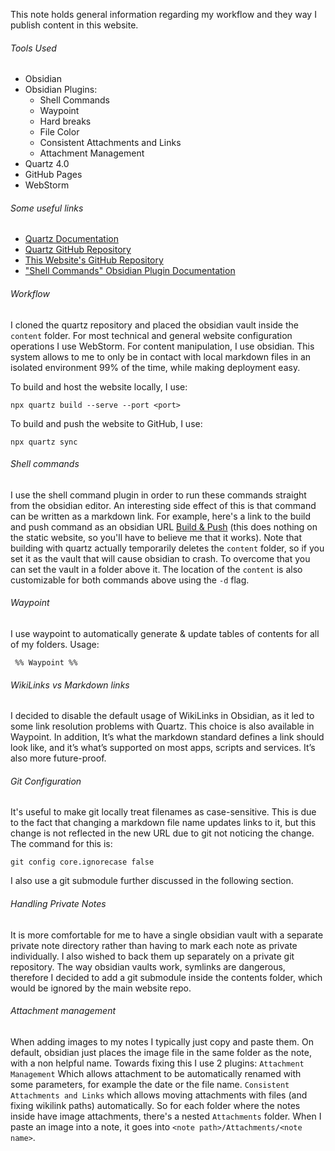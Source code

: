 This note holds general information regarding my workflow and they way I publish content in this website. 
###### Tools Used
* Obsidian
* Obsidian Plugins:
	* Shell Commands
	* Waypoint
	* Hard breaks
	* File Color
	* Consistent Attachments and Links
	* Attachment Management
* Quartz 4.0
* GitHub Pages
* WebStorm

###### Some useful links
* [Quartz Documentation](https://quartz.jzhao.xyz/)
* [Quartz GitHub Repository](https://github.com/jackyzha0/quartz)
* [This Website's GitHub Repository](https://github.com/xroi/xroi.github.io)
* ["Shell Commands" Obsidian Plugin Documentation](https://publish.obsidian.md/shellcommands/Index)

###### Workflow
I cloned the quartz repository and placed the obsidian vault inside the `content` folder.
For most technical and general website configuration operations I use WebStorm. For content manipulation, I use obsidian. This system allows to me to only be in contact with local markdown files in an isolated environment 99% of the time, while making deployment easy. 

To build and host the website locally, I use:
```
npx quartz build --serve --port <port>
```

To build and push the website to GitHub, I use:
```
npx quartz sync
```

###### Shell commands 
I use the shell command plugin in order to run these commands straight from the obsidian editor. An interesting side effect of this is that command can be written as a markdown link. For example, here's a link to the build and push command as an obsidian URL [Build & Push](obsidian://shell-commands/?vault=content&execute=un0sfyl7nj) (this does nothing on the static website, so you'll have to believe me that it works).
Note that building with quartz actually temporarily deletes the `content` folder, so if you set it as the vault that will cause obsidian to crash. To overcome that you can set the vault in a folder above it. The location of the `content` is also customizable for both commands above using the `-d` flag.
###### Waypoint 
I use waypoint to automatically generate & update tables of contents for all of my folders. Usage: 
```
‎ %% Waypoint %%
```

###### WikiLinks vs Markdown links
I decided to disable the default usage of WikiLinks in Obsidian, as it led to some link resolution problems with Quartz. This choice is also available in Waypoint. In addition, It’s what the markdown standard defines a link should look like, and it’s what’s supported on most apps, scripts and services. It’s also more future-proof.

###### Git Configuration
It's useful to make git locally treat filenames as case-sensitive. This is due to the fact that changing a markdown file name updates links to it, but this change is not reflected in the new URL due to git not noticing the change. The command for this is:
```
git config core.ignorecase false
```
I also use a git submodule further discussed in the following section.

###### Handling Private Notes
It is more comfortable for me to have a single obsidian vault with a separate private note directory rather than having to mark each note as private individually. I also wished to back them up separately on a private git repository. The way obsidian vaults work, symlinks are dangerous, therefore I decided to add a git submodule inside the contents folder, which would be ignored by the main website repo. 

###### Attachment management
When adding images to my notes I typically just copy and paste them. On default, obsidian just places the image file in the same folder as the note, with a non helpful name. Towards fixing this I use 2 plugins: `Attachment Management` Which allows attachment to be automatically renamed with some parameters, for example the date or the file name. `Consistent Attachments and Links` which allows moving attachments with files (and fixing wikilink paths) automatically. So for each folder where the notes inside have image attachments, there's a nested `Attachments` folder. When I paste an image into a note, it goes into `<note path>/Attachments/<note name>`. 